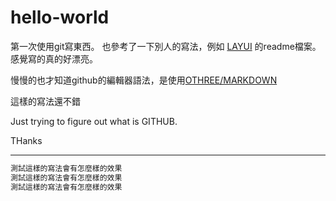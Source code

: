 # hello-world

第一次使用git寫東西。
也參考了一下別人的寫法，例如 [LAYUI](https://github.com/sentsin/layui/blob/master/README.md "SENTSIN/LAYUI") 的readme檔案。
感覺寫的真的好漂亮。

慢慢的也才知道github的編輯器語法，是使用[OTHREE/MARKDOWN](https://github.com/othree/markdown-syntax-zhtw "MARKDOWN中文版")

這樣的寫法還不錯

Just trying to figure out what is GITHUB.


THanks


---

```js
測試這樣的寫法會有怎麼樣的效果
測試這樣的寫法會有怎麼樣的效果
測試這樣的寫法會有怎麼樣的效果
```
